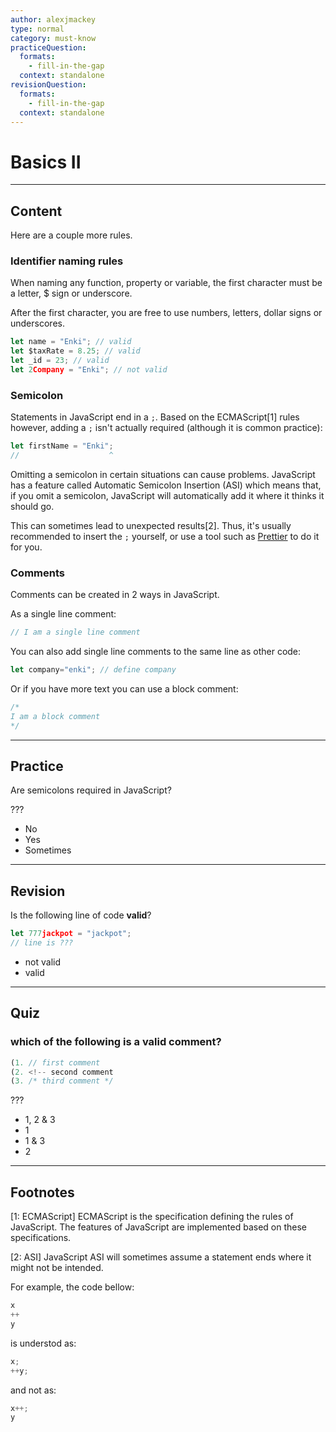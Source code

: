 ```yaml
---
author: alexjmackey
type: normal
category: must-know
practiceQuestion:
  formats:
    - fill-in-the-gap
  context: standalone
revisionQuestion:
  formats:
    - fill-in-the-gap
  context: standalone
---
```


# Basics II


---

## Content

Here are a couple more rules.

### Identifier naming rules

When naming any function, property or variable, the first character must be a letter, $ sign or underscore.

After the first character, you are free to use numbers, letters, dollar signs or underscores.

```javascript
let name = "Enki"; // valid
let $taxRate = 8.25; // valid
let _id = 23; // valid
let 2Company = "Enki"; // not valid
```

### Semicolon

Statements in JavaScript end in a `;`. Based on the ECMAScript[1] rules however, adding a `;` isn't actually required (although it is common practice):

```javascript
let firstName = "Enki";
//                    ^
```

Omitting a semicolon in certain situations can cause problems. JavaScript has a feature called Automatic Semicolon Insertion (ASI) which means that, if you omit a semicolon, JavaScript will automatically add it where it thinks it should go. 

This can sometimes lead to unexpected results[2]. Thus, it's usually recommended to insert the `;` yourself, or use a tool such as [Prettier](https://prettier.io) to do it for you.



### Comments

Comments can be created in 2 ways in JavaScript.

As a single line comment:

```js
// I am a single line comment
```

You can also add single line comments to the same line as other code:

```javascript
let company="enki"; // define company
```

Or if you have more text you can use a block comment:

```javascript
/*
I am a block comment
*/
```


---

## Practice

Are semicolons required in JavaScript?

???

- No
- Yes
- Sometimes

---

## Revision

Is the following line of code **valid**?

```javascript
let 777jackpot = "jackpot";
// line is ???
```

- not valid
- valid


---

## Quiz

### which of the following is a valid comment?


```javascript
(1. // first comment
(2. <!-- second comment
(3. /* third comment */
```

 ???

- 1, 2 & 3
- 1
- 1 & 3
- 2

---

## Footnotes

[1: ECMAScript]
ECMAScript is the specification defining the rules of JavaScript. The features of JavaScript are implemented based on these specifications. 

[2: ASI]
JavaScript ASI will sometimes assume a statement ends where it might not be intended.

For example, the code bellow:

```js
x 
++ 
y
```

is understod as:

```js
x;
++y;
```

and not as:

```js
x++;
y
```
 